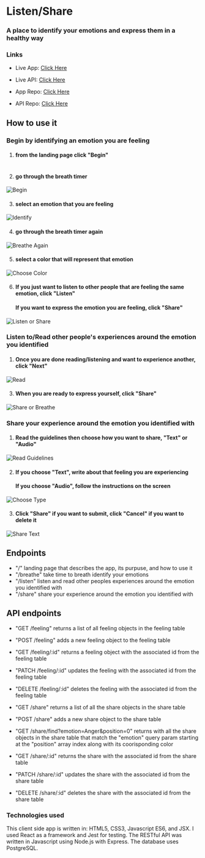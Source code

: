 # Listen/Share

### A place to identify your emotions and express them in a healthy way

### Links

- Live App: [Click Here](https://ifeelthat-app.now.sh/)

- Live API: [Click Here](https://ifeelthat-api.herokuapp.com/)

- App Repo: [Click Here](https://github.com/mr-dojo/ifeelthat-app)

- API Repo: [Click Here](https://github.com/mr-dojo/ifeelthat-api)

## How to use it

### Begin by identifying an emotion you are feeling

1. #### from the landing page click "Begin"

![]()

2. #### go through the breath timer

![Begin](src/pictures/app_screenshot.JPG)

3. #### select an emotion that you are feeling

![Identify](src/pictures/identify_emotion_screenshot.JPG)

4. #### go through the breath timer again

![Breathe Again](src/pictures/breathe_again_sceenshot.JPG)

5. #### select a color that will represent that emotion

![Choose Color](src/pictures/choose_color_screenshot.JPG)

6. #### If you just want to listen to other people that are feeling the same emotion, click "Listen"
   #### If you want to express the emotion you are feeling, click "Share"

![Listen or Share](src/pictures/listen_or_share_screenshot.JPG)

### Listen to/Read other people's experiences around the emotion you identified

1. #### Once you are done reading/listening and want to experience another, click "Next"

![Read](src/pictures/listen_text.JPG)

3. #### When you are ready to express yourself, click "Share"

![Share or Breathe](src/pictures/share_or_breathe.JPG)

### Share your experience around the emotion you identified with

1. #### Read the guidelines then choose how you want to share, "Text" or "Audio"

![Read Guidelines](src/pictures/guidelines.JPG)

2. #### If you choose "Text", write about that feeling you are experiencing
   #### If you choose "Audio", follow the instructions on the screen

![Choose Type](src/pictures/choose_type.JPG)

3. #### Click "Share" if you want to submit, click "Cancel" if you want to delete it

![Share Text](src/pictures/share_text.JPG)

## Endpoints

- "/" landing page that describes the app, its purpuse, and how to use it
- "/breathe" take time to breath identify your emotions
- "/listen" listen and read other peoples experiences around the emotion you identified with
- "/share" share your experience around the emotion you identified with

## API endpoints

- "GET /feeling" returns a list of all feeling objects in the feeling table
- "POST /feeling" adds a new feeling object to the feeling table
- "GET /feeling/:id" returns a feeling object with the associated id from the feeling table
- "PATCH /feeling/:id" updates the feeling with the associated id from the feeling table
- "DELETE /feeling/:id" deletes the feeling with the associated id from the feeling table

- "GET /share" returns a list of all the share objects in the share table
- "POST /share" adds a new share object to the share table
- "GET /share/find?emotion=Anger&position=0" returns with all the share objects in the share table
  that match the "emotion" query param starting at the "position" array index along with its coorisponding color
- "GET /share/:id" returns the share with the associated id from the share table
- "PATCH /share/:id" updates the share with the associated id from the share table
- "DELETE /share/:id" deletes the share with the associated id from the share table

### Technologies used

This client side app is written in: HTML5, CSS3, Javascript ES6, and JSX.
I used React as a framework and Jest for testing.
The RESTful API was written in Javascript using Node.js with Express.
The database uses PostgreSQL.
